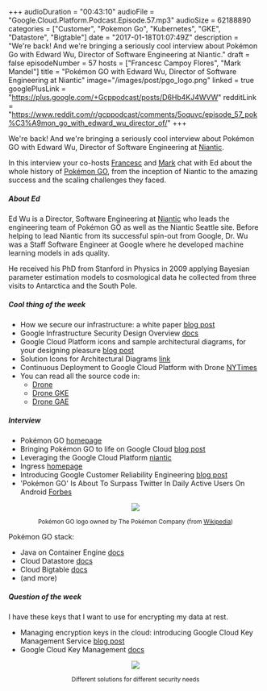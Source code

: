+++
audioDuration = "00:43:10"
audioFile = "Google.Cloud.Platform.Podcast.Episode.57.mp3"
audioSize = 62188890
categories = ["Customer", "Pokemon Go", "Kubernetes", "GKE", "Datastore", "Bigtable"]
date = "2017-01-18T01:07:49Z"
description = "We're back! And we're bringing a seriously cool interview about Pokémon Go with Edward Wu, Director of Software Engineering at Niantic."
draft = false
episodeNumber = 57
hosts = ["Francesc Campoy Flores", "Mark Mandel"]
title = "Pokémon GO with Edward Wu, Director of Software Engineering at Niantic"
image="/images/post/pgo_logo.png"
linked = true
googlePlusLink = "https://plus.google.com/+Gcppodcast/posts/D6Hb4KJ4WVW"
redditLink = "https://www.reddit.com/r/gcppodcast/comments/5oquvc/episode_57_pok%C3%A9mon_go_with_edward_wu_director_of/"
+++

We're back! And we're bringing a seriously cool interview about Pokémon GO with Edward Wu,
Director of Software Engineering at [Niantic](https://twitter.com/nianticlabs).

In this interview your co-hosts [Francesc](https://twitter.com/francesc) and [Mark](https://twitter.com/Neurotic)
chat with Ed about the whole history of [Pokémon GO](https://twitter.com/PokemonGoApp),
from the inception of Niantic to the amazing success and the scaling challenges they faced.

<!--more-->

##### About Ed

Ed Wu is a Director, Software Engineering at [Niantic](https://twitter.com/nianticlabs) who leads the
engineering team of Pokémon GO as well as the Niantic Seattle site.
Before helping to lead Niantic from its successful spin-out from Google, Dr. Wu was a Staff Software
Engineer at Google where he developed machine learning models in ads quality.

He received his PhD from Stanford in Physics in 2009 applying Bayesian parameter estimation models to cosmological data
he collected from three visits to Antarctica and the South Pole.

##### Cool thing of the week

- How we secure our infrastructure: a white paper [blog post](https://cloudplatform.googleblog.com/2017/01/how-we-secure-our-infrastructure.html)
- Google Infrastructure Security Design Overview [docs](https://cloud.google.com/security/security-design/)
- Google Cloud Platform icons and sample architectural diagrams, for your designing pleasure [blog post](https://cloudplatform.googleblog.com/2016/12/Google-Cloud-Platform-icons-and-sample-architectural-diagrams-for-your-designing-pleasure.html)
- Solution Icons for Architectural Diagrams [link](https://cloud.google.com/icons/)
- Continuous Deployment to Google Cloud Platform with Drone [NYTimes](https://open.blogs.nytimes.com/2017/01/12/continuous-deployment-to-google-cloud-platform-with-drone/?_r=1)
- You can read all the source code in:
    - [Drone](https://github.com/drone/drone)
    - [Drone GKE](https://github.com/nytimes/drone-gke)
    - [Drone GAE](https://github.com/nytimes/drone-gae)

##### Interview

- Pokémon GO [homepage](http://www.pokemongo.com/)
- Bringing Pokémon GO to life on Google Cloud [blog post](https://cloudplatform.googleblog.com/2016/09/bringing-Pokemon-GO-to-life-on-Google-Cloud.html)
- Leveraging the Google Cloud Platform [niantic](https://nianticlabs.com/blog/googlecloud/)
- Ingress [homepage](https://www.ingress.com/)
- Introducing Google Customer Reliability Engineering [blog post](https://cloudplatform.googleblog.com/2016/10/introducing-a-new-era-of-customer-support-Google-Customer-Reliability-Engineering.html)
- 'Pokémon GO' Is About To Surpass Twitter In Daily Active Users On Android [Forbes](http://www.forbes.com/sites/jasonevangelho/2016/07/10/pokemon-go-about-to-surpass-twitter-in-daily-active-users/#192ba1a85174)

<div style="text-align: center">
  <img src="/images/post/pgo_logo.png">
  <p><small>Pokémon GO logo owned by The Pokémon Company (from <a href="https://en.wikipedia.org/wiki/Pok%C3%A9mon_Go#/media/File:Pokemon_Go.png">Wikipedia</a>)</small></p>
</div>


Pokémon GO stack:

- Java on Container Engine [docs](https://cloud.google.com/gke)
- Cloud Datastore [docs](https://cloud.google.com/datastore)
- Cloud Bigtable [docs](https://cloud.google.com/bigtable)
- (and more)

##### Question of the week

I have these keys that I want to use for encrypting my data at rest.

- Managing encryption keys in the cloud: introducing Google Cloud Key Management Service [blog post](https://cloudplatform.googleblog.com/2017/01/managing-encryption-keys-in-the-cloud-introducing-Google-Cloud-Key-Management-Service.html)
- Google Cloud Key Management [docs](https://cloud.google.com/kms/)

<div style="text-align: center">
  <img src="/images/post/kms.png">
  <p><small>Different solutions for different security needs</small></p>
</div>
